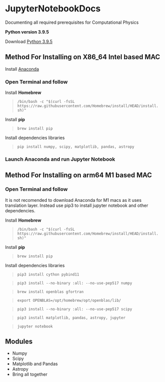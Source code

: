 # JupyterNotebookDocs
Documenting all required prerequisites for Computational Physics

 **Python version 3.9.5**

 Download [Python 3.9.5](https://www.python.org/downloads/release/python-395/)

## Method For Installing on X86_64 Intel based MAC
 Install [Anaconda](https://www.anaconda.com/products/individual) 

### Open Terminal and follow

 Install **Homebrew**
>`/bin/bash -c "$(curl -fsSL https://raw.githubusercontent.com/Homebrew/install/HEAD/install.sh)"`


Install **pip**

>`brew install pip`

Install dependencies libraries

>`pip install numpy, scipy, matplotlib, pandas, astropy`

### Launch Anaconda and run Jupyter Notebook

## Method For Installing on arm64 M1 based MAC

### Open Terminal and follow

It is not recomended to download Anaconda for M1 macs as it uses translation layer. Instead use pip3 to install jupyter notebook and other dependencies.

Install **Homebrew**
>`/bin/bash -c "$(curl -fsSL https://raw.githubusercontent.com/Homebrew/install/HEAD/install.sh)"`

Install **pip**

>`brew install pip`

Install dependencies libraries

>`pip3 install cython pybind11`

>`pip3 install --no-binary :all: --no-use-pep517 numpy`

>`brew install openblas gfortran`

>`export OPENBLAS=/opt/homebrew/opt/openblas/lib/`

>`pip3 install --no-binary :all: --no-use-pep517 scipy`

>`pip3 install matplotlib, pandas, astropy, jupyter`

>`jupyter notebook`

## Modules

* Numpy
* Scipy
* Matplotlib and Pandas
* Astropy
* Bring all together 